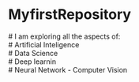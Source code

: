# MyfirstRepository
</s>
# I am exploring all the aspects of:
<br>
# Artificial Inteligence
<br>
# Data Science
<br>
# Deep learnin<br>
# Neural Network - Computer Vision
